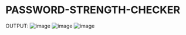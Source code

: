# PASSWORD-STRENGTH-CHECKER
OUTPUT:
![image](https://github.com/KUSHx123/PASSWORD-STRENGTH-CHECKER/assets/155224219/660654aa-1472-4af4-aad0-5e29e94ffed2)
![image](https://github.com/KUSHx123/PASSWORD-STRENGTH-CHECKER/assets/155224219/23da65c3-25f0-48b0-8ce6-5c3b279de811)
![image](https://github.com/KUSHx123/PASSWORD-STRENGTH-CHECKER/assets/155224219/d209008d-a012-4340-8420-a5aad31c355d)
